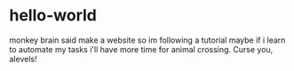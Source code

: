 # hello-world
monkey brain said make a website so im following a tutorial
maybe if i learn to automate my tasks i'll have more time for animal crossing. Curse you, alevels!
